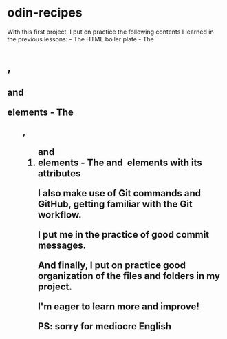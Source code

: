# odin-recipes

With this first project, I put on practice the following contents I
learned in the previous lessons:
    - The HTML boiler plate
    - The <h1>, <h2> and <p> elements
    - The <ul>, <ol> and <li> elements
    - The <a> and <img> elements with its attributes

I also make use of Git commands and GitHub, getting familiar with the
Git workflow.

I put me in the practice of good commit messages.

And finally, I put on practice good organization of the files and folders
in my project.

I'm eager to learn more and improve!

PS: sorry for mediocre English